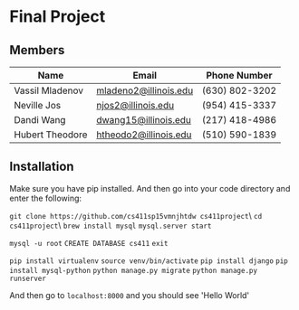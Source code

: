 # Final Project


## Members
Name | Email | Phone Number
---- | ----- | ------------
Vassil Mladenov | mladeno2@illinois.edu | (630) 802-3202 
Neville Jos | njos2@illinois.edu | (954) 415-3337
Dandi Wang | dwang15@illinois.edu | (217) 418-4986 
Hubert Theodore | htheodo2@illinois.edu | (510) 590-1839

## Installation

Make sure you have pip installed. And then go into your code directory and enter the following:

`git clone https://github.com/cs411sp15vmnjhtdw cs411project`\\
`cd cs411project`\\
`brew install mysql`
`mysql.server start`

`mysql -u root`
`CREATE DATABASE cs411`
`exit`

`pip install virtualenv`
`source venv/bin/activate`
`pip install django`
`pip install mysql-python`
`python manage.py migrate`
`python manage.py runserver`

And then go to `localhost:8000` and you should see 'Hello World'
